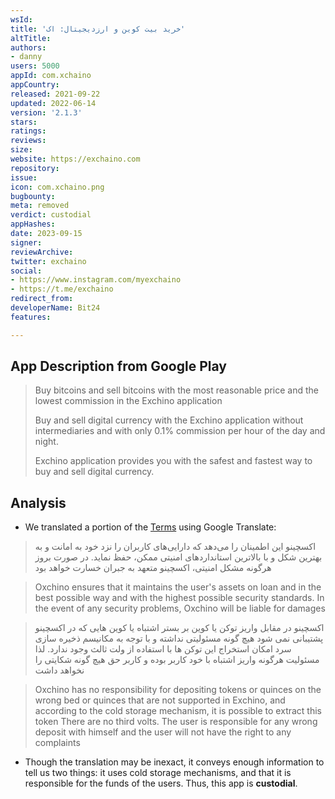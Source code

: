 ```yaml
---
wsId: 
title: 'خرید بیت کوین و ارزدیجیتال: اک'
altTitle: 
authors:
- danny
users: 5000
appId: com.xchaino
appCountry: 
released: 2021-09-22
updated: 2022-06-14
version: '2.1.3'
stars: 
ratings: 
reviews: 
size: 
website: https://exchaino.com
repository: 
issue: 
icon: com.xchaino.png
bugbounty: 
meta: removed
verdict: custodial
appHashes: 
date: 2023-09-15
signer: 
reviewArchive: 
twitter: exchaino
social:
- https://www.instagram.com/myexchaino
- https://t.me/exchaino
redirect_from: 
developerName: Bit24
features: 

---
```


## App Description from Google Play 

> Buy bitcoins and sell bitcoins with the most reasonable price and the lowest commission in the Exchino application
>
> Buy and sell digital currency with the Exchino application without intermediaries and with only 0.1% commission per hour of the day and night.
>
> Exchino application provides you with the safest and fastest way to buy and sell digital currency.

## Analysis 

- We translated a portion of the [Terms](https://exchaino.com/rules) using Google Translate: 

> اکسچینو این اطمینان را می‌دهد که دارایی‌های کاربران را نزد خود به امانت و به بهترین شکل و با بالاترین استانداردهای امنیتی ممکن، حفظ نماید. در صورت بروز هرگونه مشکل امنیتی، اکسچینو متعهد به جبران خسارت خواهد بود


> Oxchino ensures that it maintains the user's assets on loan and in the best possible way and with the highest possible security standards. In the event of any security problems, Oxchino will be liable for damages

> اکسچینو در مقابل واریز توکن یا کوین بر بستر اشتباه یا کوین هایی که در اکسچینو پشتیبانی نمی شود هیچ گونه مسئولیتی نداشته و با توجه به مکانیسم ذخیره سازی سرد امکان استخراج این توکن ها با استفاده از ولت ثالث وجود ندارد. لذا مسئولیت هرگونه واریز اشتباه با خود کاربر بوده و کاربر حق هیچ گونه شکایتی را نخواهد داشت

> Oxchino has no responsibility for depositing tokens or quinces on the wrong bed or quinces that are not supported in Exchino, and according to the cold storage mechanism, it is possible to extract this token There are no third volts. The user is responsible for any wrong deposit with himself and the user will not have the right to any complaints

- Though the translation may be inexact, it conveys enough information to tell us two things: it uses cold storage mechanisms, and that it is responsible for the funds of the users. Thus, this app is **custodial**.